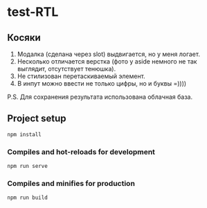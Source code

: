 # test-RTL

## Косяки

1. Модалка (сделана через slot) выдвигается, но у меня логает.
2. Несколько отличается верстка (фото у aside немного не так выглядит, отсутствует тенюшка).
3. Не стилизован перетаскиваемый элемент.
4. В инпут можно ввести не только цифры, но и буквы =))))

P.S. Для сохранения результата использована облачная база.

## Project setup

```
npm install
```

### Compiles and hot-reloads for development

```
npm run serve
```

### Compiles and minifies for production

```
npm run build
```
